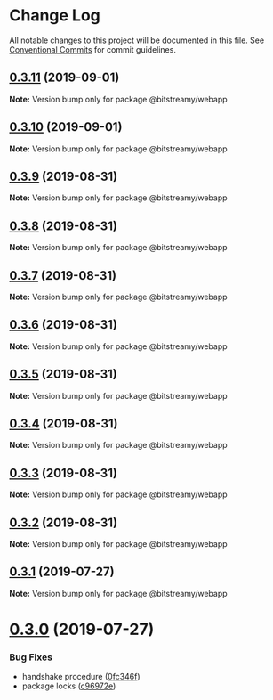 # Change Log

All notable changes to this project will be documented in this file.
See [Conventional Commits](https://conventionalcommits.org) for commit guidelines.

## [0.3.11](http://ec2-18-218-192-178.us-east-2.compute.amazonaws.com:9292/hugomarisco/bitstreamy/compare/v0.3.10...v0.3.11) (2019-09-01)

**Note:** Version bump only for package @bitstreamy/webapp





## [0.3.10](http://ec2-18-218-192-178.us-east-2.compute.amazonaws.com:9292/hugomarisco/bitstreamy/compare/v0.3.9...v0.3.10) (2019-09-01)

**Note:** Version bump only for package @bitstreamy/webapp





## [0.3.9](http://ec2-18-218-192-178.us-east-2.compute.amazonaws.com:9292/hugomarisco/bitstreamy/compare/v0.3.8...v0.3.9) (2019-08-31)

**Note:** Version bump only for package @bitstreamy/webapp





## [0.3.8](http://ec2-18-218-192-178.us-east-2.compute.amazonaws.com:9292/hugomarisco/bitstreamy/compare/v0.3.7...v0.3.8) (2019-08-31)

**Note:** Version bump only for package @bitstreamy/webapp





## [0.3.7](http://ec2-18-218-192-178.us-east-2.compute.amazonaws.com:9292/hugomarisco/bitstreamy/compare/v0.3.6...v0.3.7) (2019-08-31)

**Note:** Version bump only for package @bitstreamy/webapp





## [0.3.6](http://ec2-18-218-192-178.us-east-2.compute.amazonaws.com:9292/hugomarisco/bitstreamy/compare/v0.3.5...v0.3.6) (2019-08-31)

**Note:** Version bump only for package @bitstreamy/webapp





## [0.3.5](http://ec2-18-218-192-178.us-east-2.compute.amazonaws.com:9292/hugomarisco/bitstreamy/compare/v0.3.4...v0.3.5) (2019-08-31)

**Note:** Version bump only for package @bitstreamy/webapp





## [0.3.4](http://ec2-18-218-192-178.us-east-2.compute.amazonaws.com:9292/hugomarisco/bitstreamy/compare/v0.3.3...v0.3.4) (2019-08-31)

**Note:** Version bump only for package @bitstreamy/webapp





## [0.3.3](http://ec2-18-218-192-178.us-east-2.compute.amazonaws.com:9292/hugomarisco/bitstreamy/compare/v0.3.1...v0.3.3) (2019-08-31)

**Note:** Version bump only for package @bitstreamy/webapp





## [0.3.2](http://ec2-18-218-192-178.us-east-2.compute.amazonaws.com:9292/hugomarisco/bitstreamy/compare/v0.3.1...v0.3.2) (2019-08-31)

**Note:** Version bump only for package @bitstreamy/webapp





## [0.3.1](https://github.com/bitstreamy/bitstreamy/compare/v0.3.0...v0.3.1) (2019-07-27)

**Note:** Version bump only for package @bitstreamy/webapp





# [0.3.0](https://github.com/bitstreamy/bitstreamy/compare/v0.2.0...v0.3.0) (2019-07-27)


### Bug Fixes

* handshake procedure ([0fc346f](https://github.com/bitstreamy/bitstreamy/commit/0fc346f))
* package locks ([c96972e](https://github.com/bitstreamy/bitstreamy/commit/c96972e))
